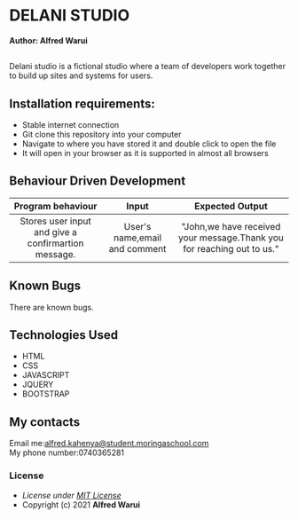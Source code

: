 # DELANI STUDIO
#### Author: **Alfred Warui**
## 
Delani studio is a fictional studio where a team of developers work together to build up sites and systems for users.
## Installation requirements:
* Stable internet connection
* Git clone this repository into your computer
* Navigate to where you have stored it and double click to open the file
* It will open in your browser as it is supported in almost all browsers
## Behaviour Driven Development
|Program behaviour| Input|Expected Output|
|:---:            |:---:         |:---:          |
|Stores user input and give a confirmartion message.|User's name,email and comment|"John,we have received your message.Thank you for reaching out to us."|
## Known Bugs
There are known bugs.
## Technologies Used
  * HTML
  * CSS
  * JAVASCRIPT
  * JQUERY
  * BOOTSTRAP
## My contacts
Email me:alfred.kahenya@student.moringaschool.com\
My phone number:0740365281
### License
* *License under [MIT License](LICENSE)*
* Copyright (c) 2021 **Alfred Warui**
